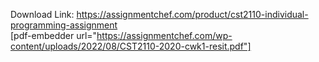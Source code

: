Download Link: https://assignmentchef.com/product/cst2110-individual-programming-assignment
<br>
[pdf-embedder url="https://assignmentchef.com/wp-content/uploads/2022/08/CST2110-2020-cwk1-resit.pdf"]

&nbsp;